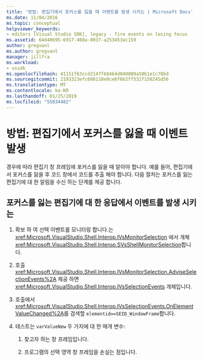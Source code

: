 ```yaml
---
title: '방법: 편집기에서 포커스를 잃을 때 이벤트를 발생 시키는 | Microsoft Docs'
ms.date: 11/04/2016
ms.topic: conceptual
helpviewer_keywords:
- editors [Visual Studio SDK], legacy - fire events on losing focus
ms.assetid: 64d40695-6917-468a-8037-a253453ac159
author: gregvanl
ms.author: gregvanl
manager: jillfra
ms.workload:
- vssdk
ms.openlocfilehash: 41151f63ccd2147f68464d040080a58b1e1c78bd
ms.sourcegitcommit: 2193323efc608118e0ce6f6b2ff532f158245d56
ms.translationtype: MT
ms.contentlocale: ko-KR
ms.lasthandoff: 01/25/2019
ms.locfileid: "55034482"
---
```

# <a name="how-to-fire-events-when-the-editor-loses-focus"></a>방법: 편집기에서 포커스를 잃을 때 이벤트 발생
경우에 따라 편집기 창 프레임에 포커스를 잃을 때 알아야 합니다. 예를 들어, 편집기에서 포커스를 잃을 후 코드 창에서 코드를 추출 해야 합니다. 다음 절차는 포커스를 잃는 편집기에 대 한 알림을 수신 하는 단계를 제공 합니다.  
  
## <a name="to-fire-an-event-in-response-to-an-editor-losing-focus"></a>포커스를 잃는 편집기에 대 한 응답에서 이벤트를 발생 시키는  
  
1.  확보 하 여 선택 이벤트를 모니터링 합니다.는 <xref:Microsoft.VisualStudio.Shell.Interop.IVsMonitorSelection> 에서 개체 <xref:Microsoft.VisualStudio.Shell.Interop.SVsShellMonitorSelection>합니다.  
  
2.  호출 <xref:Microsoft.VisualStudio.Shell.Interop.IVsMonitorSelection.AdviseSelectionEvents%2A> 제공 하면 <xref:Microsoft.VisualStudio.Shell.Interop.IVsSelectionEvents> 개체입니다.  
  
3.  호출에서 <xref:Microsoft.VisualStudio.Shell.Interop.IVsSelectionEvents.OnElementValueChanged%2A>를 검색할 `elementid==SEID_WindowFrame`합니다.  
  
4.  테스트는 `varValueNew` 두 가지에 대 한 매개 변수:  
  
    1.  찾고자 하는 창 프레임입니다.  
  
    2.  프로그램의 선택 영역 창 프레임을 손실는 점입니다.